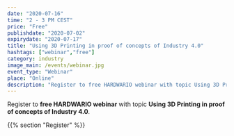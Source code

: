 ```yaml
---
date: "2020-07-16"
time: "2 - 3 PM CEST"
price: "Free"
publishdate: "2020-07-02"
expirydate: "2020-07-17"
title: "Using 3D Printing in proof of concepts of Industry 4.0"
hashtags: ["webinar","free"]
category: industry
image_main: /events/webinar.jpg
event_type: "Webinar"
place: "Online"
description: "Register to free HARDWARIO webinar with topic Using 3D Printing in proof of concepts of Industry 4.0."
---
```


Register to **free HARDWARIO webinar** with topic **Using 3D Printing in proof of concepts of Industry 4.0**.

{{% section "Register" %}}

<script charset="utf-8" type="text/javascript" src="//js.hsforms.net/forms/shell.js"></script>
<script>
jQuery(window).scroll(function() {
if (!jQuery('.hbspt-form').length) {
hbspt.forms.create({
    portalId: "5453210",
    formId: "a130c0a1-f0ba-4653-9ffe-4e14826b1b06"
});
}
});
</script>
